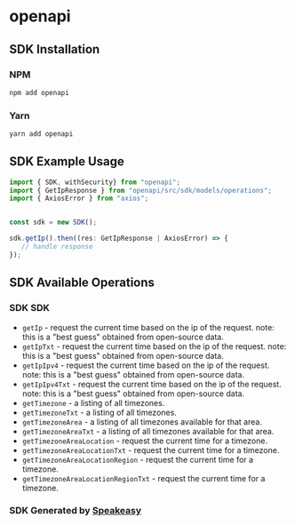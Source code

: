 # openapi

<!-- Start SDK Installation -->
## SDK Installation

### NPM

```bash
npm add openapi
```

### Yarn

```bash
yarn add openapi
```
<!-- End SDK Installation -->

## SDK Example Usage
<!-- Start SDK Example Usage -->
```typescript
import { SDK, withSecurity} from "openapi";
import { GetIpResponse } from "openapi/src/sdk/models/operations";
import { AxiosError } from "axios";


const sdk = new SDK();

sdk.getIp().then((res: GetIpResponse | AxiosError) => {
   // handle response
});
```
<!-- End SDK Example Usage -->

<!-- Start SDK Available Operations -->
## SDK Available Operations

### SDK SDK

* `getIp` - request the current time based on the ip of the request. note: this is a "best guess" obtained from open-source data.
* `getIpTxt` - request the current time based on the ip of the request. note: this is a "best guess" obtained from open-source data.
* `getIpIpv4` - request the current time based on the ip of the request. note: this is a "best guess" obtained from open-source data.
* `getIpIpv4Txt` - request the current time based on the ip of the request. note: this is a "best guess" obtained from open-source data.
* `getTimezone` - a listing of all timezones.
* `getTimezoneTxt` - a listing of all timezones.
* `getTimezoneArea` - a listing of all timezones available for that area.
* `getTimezoneAreaTxt` - a listing of all timezones available for that area.
* `getTimezoneAreaLocation` - request the current time for a timezone.
* `getTimezoneAreaLocationTxt` - request the current time for a timezone.
* `getTimezoneAreaLocationRegion` - request the current time for a timezone.
* `getTimezoneAreaLocationRegionTxt` - request the current time for a timezone.

<!-- End SDK Available Operations -->

### SDK Generated by [Speakeasy](https://docs.speakeasyapi.dev/docs/using-speakeasy/client-sdks)
